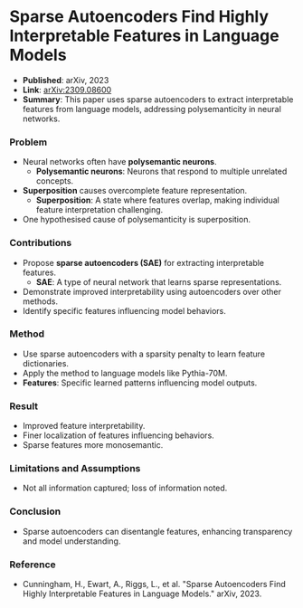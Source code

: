 # Sparse Autoencoders Find Highly Interpretable Features in Language Models
- **Published**: arXiv, 2023
- **Link**: [arXiv:2309.08600](https://arxiv.org/abs/2309.08600)
- **Summary**: This paper uses sparse autoencoders to extract interpretable features from language models, addressing polysemanticity in neural networks.

### Problem
- Neural networks often have **polysemantic neurons**.
  - **Polysemantic neurons**: Neurons that respond to multiple unrelated concepts.
- **Superposition** causes overcomplete feature representation.
  - **Superposition**: A state where features overlap, making individual feature interpretation challenging.
- One hypothesised cause of polysemanticity is superposition.

### Contributions
- Propose **sparse autoencoders (SAE)** for extracting interpretable features.
  - **SAE**: A type of neural network that learns sparse representations.
- Demonstrate improved interpretability using autoencoders over other methods.
- Identify specific features influencing model behaviors.

### Method
- Use sparse autoencoders with a sparsity penalty to learn feature dictionaries.
- Apply the method to language models like Pythia-70M.
- **Features**: Specific learned patterns influencing model outputs.

### Result
- Improved feature interpretability.
- Finer localization of features influencing behaviors.
- Sparse features more monosemantic.

### Limitations and Assumptions
- Not all information captured; loss of information noted.

### Conclusion
- Sparse autoencoders can disentangle features, enhancing transparency and model understanding.

### Reference
- Cunningham, H., Ewart, A., Riggs, L., et al. "Sparse Autoencoders Find Highly Interpretable Features in Language Models." arXiv, 2023.
